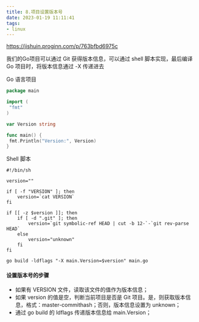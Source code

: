 ```yaml
---
title: 8.项目设置版本号
date: 2023-01-19 11:11:41
tags:
- linux
---
```


https://jishuin.proginn.com/p/763bfbd6975c

我们的Go项目可以通过 Git 获得版本信息，可以通过 shell 脚本实现，最后编译 Go 项目时，将版本信息通过 -X 传递进去

Go 语言项目

```go
package main

import (
 "fmt"
)

var Version string

func main() {
 fmt.Println("Version:", Version)
}
```

Shell 脚本

```shell
#!/bin/sh

version=""

if [ -f "VERSION" ]; then
    version=`cat VERSION`
fi

if [[ -z $version ]]; then
    if [ -d ".git" ]; then
        version=`git symbolic-ref HEAD | cut -b 12-`-`git rev-parse HEAD`
    else
        version="unknown"
    fi
fi

go build -ldflags "-X main.Version=$version" main.go
```

#### 设置版本号的步骤

- 如果有 VERSION 文件，读取该文件的值作为版本信息；
- 如果 version 的值是空，判断当前项目是否是 Git 项目。是，则获取版本信息，格式：master-commithash；否则，版本信息设置为 unknown；
- 通过 go build 的 ldflags 传递版本信息给 main.Version；